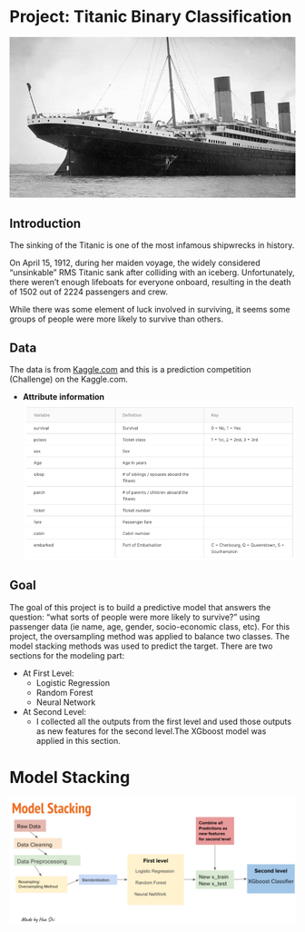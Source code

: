 # Project:  Titanic Binary Classification 
![images/Titanic.jpg](images/Titanic.jpg)
## Introduction
The sinking of the Titanic is one of the most infamous shipwrecks in history.

On April 15, 1912, during her maiden voyage, the widely considered “unsinkable” RMS Titanic sank after colliding with an iceberg. Unfortunately, there weren’t enough lifeboats for everyone onboard, resulting in the death of 1502 out of 2224 passengers and crew.

While there was some element of luck involved in surviving, it seems some groups of people were more likely to survive than others.
## Data
The data is from [Kaggle.com](https://www.kaggle.com/c/titanic/overview) and this is a prediction competition (Challenge) on the Kaggle.com.
- **Attribute information**
![images/data_dictionary.png](images/data_dictionary.png)
## Goal
The goal of this project is to build a predictive model that answers the question: “what sorts of people were more likely to survive?” using passenger data (ie name, age, gender, socio-economic class, etc). For this project, the oversampling method was applied to balance two classes. The model stacking methods was used to predict the target. There are two sections for the modeling part: 
- At First Level:
    - Logistic Regression
    - Random Forest
    - Neural Network
- At Second Level:
    -  I collected all the outputs from the first level and used those outputs as new features for the second level.The XGboost model was applied in this section.
# Model Stacking
![images/model_stacking.png](images/model_stacking.png)
